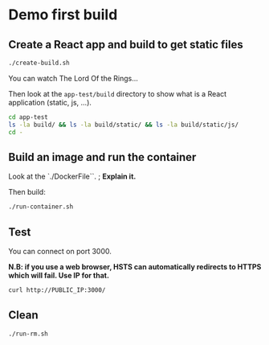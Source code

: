 # Demo first build

## Create a React app and build to get static files 

```sh
./create-build.sh
```

You can watch The Lord Of the Rings...

Then look at the `app-test/build` directory to show what is a React application (static, js, ...).

```sh
cd app-test
ls -la build/ && ls -la build/static/ && ls -la build/static/js/
cd -
```

## Build an image and run the container

Look at the `./DockerFile``. ; **Explain it.**

Then build:

```sh
./run-container.sh
```

## Test

You can connect on port 3000.

**N.B: if you use a web browser, HSTS can automatically redirects to HTTPS which will fail. Use IP for that.**

```sh
curl http://PUBLIC_IP:3000/
```


## Clean

```sh
./run-rm.sh
```
